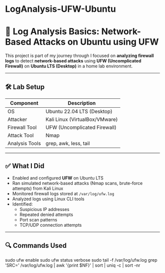 # LogAnalysis-UFW-Ubuntu
# 🚨 Log Analysis Basics: Network-Based Attacks on Ubuntu using UFW

This project is part of my journey through I focused on **analyzing firewall logs** to detect **network-based attacks** using **UFW (Uncomplicated Firewall)** on **Ubuntu LTS (Desktop)** in a home lab environment.

---

## 🛠️ Lab Setup

| Component      | Description                 |
|----------------|-----------------------------|
| OS             | Ubuntu 22.04 LTS (Desktop)  |
| Attacker       | Kali Linux (VirtualBox/VMware) |
| Firewall Tool  | UFW (Uncomplicated Firewall) |
| Attack Tool    | Nmap                        |
| Analysis Tools | grep, awk, less, tail       |

---

## ✅ What I Did

- Enabled and configured **UFW** on Ubuntu LTS
- Ran simulated network-based attacks (Nmap scans, brute-force attempts) from Kali Linux
- Monitored firewall logs stored at `/var/log/ufw.log`
- Analyzed logs using Linux CLI tools
- Identified:
  - Suspicious IP addresses
  - Repeated denied attempts
  - Port scan patterns
  - TCP/UDP connection attempts

---

## 🔍 Commands Used

sudo ufw enable
sudo ufw status verbose
sudo tail -f /var/log/ufw.log
grep 'SRC=' /var/log/ufw.log | awk '{print $NF}' | sort | uniq -c | sort -nr
